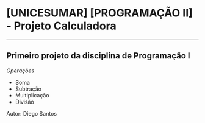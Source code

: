 # [UNICESUMAR] [PROGRAMAÇÃO II] - Projeto Calculadora

---

## Primeiro projeto da disciplina de Programação I

*Operaçôes*

- Soma
- Subtração
- Multiplicação
- Divisão

Autor: Diego Santos
